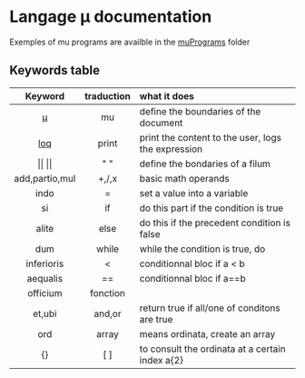 # Langage µ documentation
Exemples of mu programs are availble in the [muPrograms](../muPrograms) folder

## Keywords table
| Keyword       |traduction|what it does                                 |  
|:-------------:|:--------:|:----------------------------------------------|  
|[µ](./mu.md)   |mu        |define the boundaries of the document             |  
|[loq](./mu.loq)|print     |print the content to the user, logs the expression|
|\|\| \|\|      |" "       |define the bondaries of a filum                   |
|add,partio,mul |+,/,x     |basic math operands                                    |  
|indo           |=         |set a value into a variable                       |
|si             |if        |do this part if the condition is true             |
|alite          |else      |do this if the precedent condition is false       |
|dum            |while     |while the condition is true, do                  |
|inferioris     |<         |conditionnal bloc if a < b                        |
|aequalis       |==        |conditionnal bloc if a==b                         |
|officium       |fonction  |                                                  |
|et,ubi         |and,or    |return true if all/one of conditons are true      |
|ord            |array     |means ordinata, create an array                   |
|{}             |[ ]       |to consult the ordinata at a certain index a{2}   |
